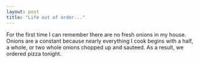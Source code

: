 ```yaml
---
layout: post
title: "Life out of order..."
---
```




For the first time I can remember there are no fresh onions in my house. Onions are a constant because nearly everything I cook begins with a half, a whole, or two whole onions chopped up and sauteed. As a result, we ordered pizza tonight.


